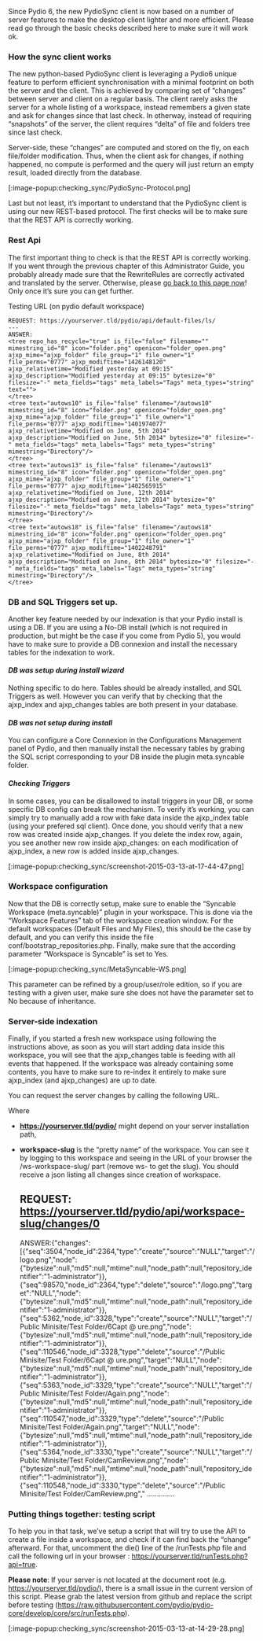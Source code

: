 Since Pydio 6, the new PydioSync client is now based on a number of server features to make the desktop client lighter and more efficient. Please read go through the basic checks described here to make sure it will work ok.

### How the sync client works

The new python-based PydioSync client is leveraging a Pydio6 unique feature to perform efficient synchronisation with a minimal footprint on both the server and the client. This is achieved by comparing set of “changes” between server and client on a regular basis. The client rarely asks the server for a whole listing of a workspace, instead remembers a given state and ask for changes since that last check. In otherway, instead of requiring “snapshots” of the server, the client requires “delta” of file and folders tree since last check.

Server-side, these “changes” are computed and stored on the fly, on each file/folder modification. Thus, when the client ask for changes, if nothing happened, no compute is performed and the query will just return an empty result, loaded directly from the database.

[:image-popup:checking_sync/PydioSync-Protocol.png]

Last but not least, it’s important to understand that the PydioSync client is using our new REST-based protocol. The first checks will be to make sure that the REST API is correctly working.

### Rest Api

The first important thing to check is that the REST API is correctly working. If you went through the previous chapter of this Administrator Guide, you probably already made sure that the RewriteRules are correctly activated and translated by the server. Otherwise, please [go back to this page now](https://pyd.io/docs/v6/getting-started/check-apis/)! Only once it’s sure you can get further.

Testing URL (on pydio default workspace)

    REQUEST: https://yourserver.tld/pydio/api/default-files/ls/
    ---
    ANSWER:
    <tree repo_has_recycle="true" is_file="false" filename="" mimestring_id="8" icon="folder.png" openicon="folder_open.png" ajxp_mime="ajxp_folder" file_group="1" file_owner="1" file_perms="0777" ajxp_modiftime="1426148120" ajxp_relativetime="Modified yesterday at 09:15" ajxp_description="Modified yesterday at 09:15" bytesize="0" filesize="-" meta_fields="tags" meta_labels="Tags" meta_types="string" text="">
    </tree>
    <tree text="autows10" is_file="false" filename="/autows10" mimestring_id="8" icon="folder.png" openicon="folder_open.png" ajxp_mime="ajxp_folder" file_group="1" file_owner="1" file_perms="0777" ajxp_modiftime="1401974077" ajxp_relativetime="Modified on June, 5th 2014" ajxp_description="Modified on June, 5th 2014" bytesize="0" filesize="-" meta_fields="tags" meta_labels="Tags" meta_types="string" mimestring="Directory"/>
    </tree>
    <tree text="autows13" is_file="false" filename="/autows13" mimestring_id="8" icon="folder.png" openicon="folder_open.png" ajxp_mime="ajxp_folder" file_group="1" file_owner="1" file_perms="0777" ajxp_modiftime="1402565915" ajxp_relativetime="Modified on June, 12th 2014" ajxp_description="Modified on June, 12th 2014" bytesize="0" filesize="-" meta_fields="tags" meta_labels="Tags" meta_types="string" mimestring="Directory"/>
    </tree>
    <tree text="autows18" is_file="false" filename="/autows18" mimestring_id="8" icon="folder.png" openicon="folder_open.png" ajxp_mime="ajxp_folder" file_group="1" file_owner="1" file_perms="0777" ajxp_modiftime="1402248791" ajxp_relativetime="Modified on June, 8th 2014" ajxp_description="Modified on June, 8th 2014" bytesize="0" filesize="-" meta_fields="tags" meta_labels="Tags" meta_types="string" mimestring="Directory"/>
    </tree>

### DB and SQL Triggers set up.

Another key feature needed by our indexation is that your Pydio install is using a DB. If you are using a No-DB install (which is not required in production, but might be the case if you come from Pydio 5), you would have to make sure to provide a DB connexion and install the necessary tables for the indexation to work.

#### _DB was setup during install wizard_

Nothing specific to do here. Tables should be already installed, and SQL Triggers as well. However you can verify that by checking that the ajxp_index and ajxp_changes tables are both present in your database.

#### _DB was not setup during install_

You can configure a Core Connexion in the Configurations Management panel of Pydio, and then manually install the necessary tables by grabing the SQL script corresponding to your DB inside the plugin meta.syncable folder.

#### _Checking Triggers_

In some cases, you can be disallowed to install triggers in your DB, or some specific DB config can break the mechanism. To verify it’s working, you can simply try to manually add a row with fake data inside the ajxp_index table (using your prefered sql client). Once done, you should verify that a new row was created inside ajxp_changes. If you delete the index row, again, you see another new row inside ajxp_changes: on each modification of ajxp_index, a new row is added inside ajxp_changes.

[:image-popup:checking_sync/screenshot-2015-03-13-at-17-44-47.png]

### Workspace configuration
Now that the DB is correctly setup, make sure to enable the “Syncable Workspace (meta.syncable)” plugin in your workspace. This is done via the “Workspace Features” tab of the workspace creation window. For the default workspaces (Default Files and My Files), this should be the case by default, and you can verify this inside the file conf/bootstrap_repositories.php. Finally, make sure that the according parameter “Workspace is Syncable” is set to Yes.

[:image-popup:checking_sync/MetaSyncable-WS.png]

This parameter can be refined by a group/user/role edition, so if you are testing with a given user, make sure she does not have the parameter set to No because of inheritance.

### Server-side indexation
Finally, if you started a fresh new workspace using following the instructions above, as soon as you will start adding data inside this workspace, you will see that the ajxp_changes table is feeding with all events that happened. If the workspace was already containing some contents, you have to make sure to re-index it entirely to make sure ajxp_index (and ajxp_changes) are up to date.

You can request the server changes by calling the following URL.

Where

+ **https://yourserver.tld/pydio/** might depend on your server installation path,
+ **workspace-slug** is the “pretty name” of the workspace. You can see it by logging to this workspace and seeing in the URL of your browser the /ws-workspace-slug/ part (remove ws- to get the slug).
You should receive a json listing all changes since creation of workspace.

    REQUEST: https://yourserver.tld/pydio/api/workspace-slug/changes/0
    --
    ANSWER:{"changes":[{"seq":3504,"node_id":2364,"type":"create","source":"NULL","target":"\/logo.png","node":{"bytesize":null,"md5":null,"mtime":null,"node_path":null,"repository_identifier":"1-administrator"}},{"seq":98570,"node_id":2364,"type":"delete","source":"\/logo.png","target":"NULL","node":{"bytesize":null,"md5":null,"mtime":null,"node_path":null,"repository_identifier":"1-administrator"}},{"seq":5362,"node_id":3328,"type":"create","source":"NULL","target":"\/Public Minisite\/Test Folder\/6Capt @ ure.png","node":{"bytesize":null,"md5":null,"mtime":null,"node_path":null,"repository_identifier":"1-administrator"}},{"seq":110546,"node_id":3328,"type":"delete","source":"\/Public Minisite\/Test Folder\/6Capt @ ure.png","target":"NULL","node":{"bytesize":null,"md5":null,"mtime":null,"node_path":null,"repository_identifier":"1-administrator"}},{"seq":5363,"node_id":3329,"type":"create","source":"NULL","target":"\/Public Minisite\/Test Folder\/Again.png","node":{"bytesize":null,"md5":null,"mtime":null,"node_path":null,"repository_identifier":"1-administrator"}},{"seq":110547,"node_id":3329,"type":"delete","source":"\/Public Minisite\/Test Folder\/Again.png","target":"NULL","node":{"bytesize":null,"md5":null,"mtime":null,"node_path":null,"repository_identifier":"1-administrator"}},{"seq":5364,"node_id":3330,"type":"create","source":"NULL","target":"\/Public Minisite\/Test Folder\/CamReview.png","node":{"bytesize":null,"md5":null,"mtime":null,"node_path":null,"repository_identifier":"1-administrator"}},{"seq":110548,"node_id":3330,"type":"delete","source":"\/Public Minisite\/Test Folder\/CamReview.png"," ..............

### Putting things together: testing script
To help you in that task, we’ve setup a script that will try to use the API to create a file inside a workspace, and check if it can find back the “change” afterward. For that, uncomment the die() line of the /runTests.php file and call the following url in your browser : https://yourserver.tld/runTests.php?api=true.

**Please note**: If your server is not located at the document root (e.g. https://yourserver.tld/pydio/), there is a small issue in the current version of this script. Please grab the latest version from github and replace the script before testing (https://raw.githubusercontent.com/pydio/pydio-core/develop/core/src/runTests.php).

 [:image-popup:checking_sync/screenshot-2015-03-13-at-14-29-28.png]